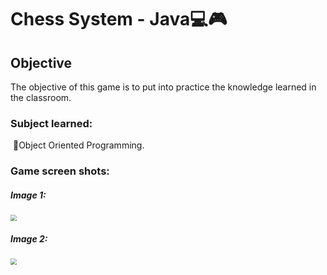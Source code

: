 # Chess System - Java💻🎮 

## Objective

The objective of this game is to put into practice the knowledge learned in the classroom.

### Subject learned:

​	💠Object Oriented Programming.

### Game screen shots:

##### 					Image 1:

 <img src="C:\Users\tupyr\OneDrive\Imagens\Fotoos de anair\aberturachess.png" style="zoom:61%;" />

##### 					Image 2:

 <img src="C:\Users\tupyr\OneDrive\Imagens\Fotoos de anair\imgchesssystem.png" style="zoom:63%;" />



